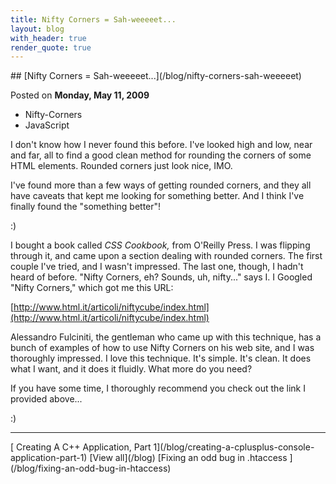 ```yaml
---
title: Nifty Corners = Sah-weeeeet...
layout: blog
with_header: true
render_quote: true
---
```


<div class="post-title" markdown="1">
## [Nifty Corners = Sah-weeeeet...](/blog/nifty-corners-sah-weeeeet)

Posted on **Monday, May 11, 2009**
</div>

<ul class="post-tags-list">
<li><span class="badge badge-success p-2">Nifty-Corners</span></li>
<li><span class="badge badge-success p-2">JavaScript</span></li>
</ul>

I don't know how I never found this before. I've looked high and low, near and far, all to find a good clean method for rounding the corners of some HTML elements. Rounded corners just look nice, IMO.

I've found more than a few ways of getting rounded corners, and they all have caveats that kept me looking for something better. And I think I've finally found the "something better"!

:)

I bought a book called _CSS Cookbook,_ from O'Reilly Press. I was flipping through it, and came upon a section dealing with rounded corners. The first couple I've tried, and I wasn't impressed. The last one, though, I hadn't heard of before. "Nifty Corners, eh? Sounds, uh, nifty..." says I. I Googled "Nifty Corners," which got me this URL:

[http://www.html.it/articoli/niftycube/index.html](http://www.html.it/articoli/niftycube/index.html)

Alessandro Fulciniti, the gentleman who came up with this technique, has a bunch of examples of how to use Nifty Corners on his web site, and I was thoroughly impressed. I love this technique. It's simple. It's clean. It does what I want, and it does it fluidly. What more do you need?

If you have some time, I thoroughly recommend you check out the link I provided above...

:)

---

<div class="blog-pager" markdown="1">
[<i class="fas fa-chevron-left"></i> Creating A C++ Application, Part 1](/blog/creating-a-cplusplus-console-application-part-1)
[View all](/blog)
[Fixing an odd bug in .htaccess <i class="fas fa-chevron-right"></i>](/blog/fixing-an-odd-bug-in-htaccess)
</div>

